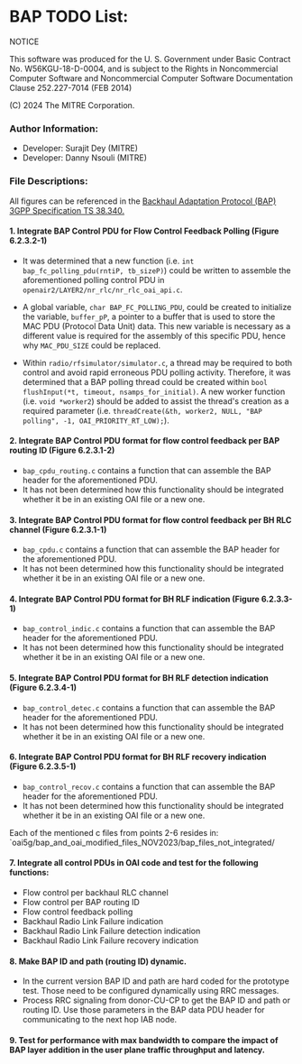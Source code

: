 # BAP TODO List:

NOTICE

This software was produced for the U. S. Government
under Basic Contract No. W56KGU-18-D-0004, and is
subject to the Rights in Noncommercial Computer Software
and Noncommercial Computer Software Documentation
Clause 252.227-7014 (FEB 2014)

(C) 2024 The MITRE Corporation.

### Author Information:

- Developer: Surajit Dey (MITRE)
- Developer: Danny Nsouli (MITRE)

### File Descriptions:

All figures can be referenced in the [Backhaul Adaptation Protocol (BAP) 3GPP Specification TS 38.340.](https://www.etsi.org/deliver/etsi_ts/138300_138399/138340/16.04.00_60/ts_138340v160400p.pdf)

#### 1. Integrate BAP Control PDU for Flow Control Feedback Polling (Figure 6.2.3.2-1)
- It was determined that a new function (i.e. `int bap_fc_polling_pdu(rntiP, tb_sizeP)`) could be written to assemble the aforementioned polling control PDU in `openair2/LAYER2/nr_rlc/nr_rlc_oai_api.c`.
-   A global variable, `char BAP_FC_POLLING_PDU`, could be created to initialize the variable, `buffer_pP`, a pointer to a buffer that is used to store the MAC PDU (Protocol Data Unit) data. This new variable is necessary as a different value is required for the assembly of this specific PDU, hence why `MAC_PDU_SIZE` could be replaced.

- Within `radio/rfsimulator/simulator.c`, a thread may be required to both control and avoid rapid erroneous PDU polling activity. Therefore, it was determined that a BAP polling thread could be created within `bool flushInput(*t, timeout, nsamps_for_initial)`. A new worker function (i.e. `void *worker2`) should be added to assist the thread's creation as a required parameter (i.e. `threadCreate(&th, worker2, NULL, "BAP polling", -1, OAI_PRIORITY_RT_LOW);`).

#### 2. Integrate BAP Control PDU format for flow control feedback per BAP routing ID (Figure 6.2.3.1-2)

- `bap_cpdu_routing.c` contains a function that can assemble the BAP header for the aforementioned PDU.
- It has not been determined how this functionality should be integrated whether it be in an existing OAI file or a new one.

#### 3. Integrate BAP Control PDU format for flow control feedback per BH RLC channel (Figure 6.2.3.1-1)

- `bap_cpdu.c` contains a function that can assemble the BAP header for the aforementioned PDU.
- It has not been determined how this functionality should be integrated whether it be in an existing OAI file or a new one.

#### 4. Integrate BAP Control PDU format for BH RLF indication (Figure 6.2.3.3-1)

- `bap_control_indic.c` contains a function that can assemble the BAP header for the aforementioned PDU.
- It has not been determined how this functionality should be integrated whether it be in an existing OAI file or a new one.

#### 5. Integrate BAP Control PDU format for BH RLF detection indication (Figure 6.2.3.4-1)

- `bap_control_detec.c` contains a function that can assemble the BAP header for the aforementioned PDU.
- It has not been determined how this functionality should be integrated whether it be in an existing OAI file or a new one.

#### 6. Integrate BAP Control PDU format for BH RLF recovery indication (Figure 6.2.3.5-1)

- `bap_control_recov.c` contains a function that can assemble the BAP header for the aforementioned PDU.
- It has not been determined how this functionality should be integrated whether it be in an existing OAI file or a new one.

Each of the mentioned c files from points 2-6 resides in: `oai5g/bap_and_oai_modified_files_NOV2023/bap_files_not_integrated/

#### 7. Integrate all control PDUs in OAI code and test for the following functions:
- Flow control per backhaul RLC channel
- Flow control per BAP routing ID
- Flow control feedback polling
- Backhaul Radio Link Failure indication
- Backhaul Radio Link Failure detection indication
- Backhaul Radio Link Failure recovery indication

#### 8. Make BAP ID and path (routing ID) dynamic.
- In the current version BAP ID and path are hard coded for the prototype test. Those need to be configured dynamically using RRC messages.
- Process RRC signaling from donor-CU-CP to get the BAP ID and path or routing ID. Use those parameters in the BAP data PDU header for communicating to the next hop IAB node.

#### 9. Test for performance with max bandwidth to compare the impact of BAP layer addition in the user plane traffic throughput and latency.
